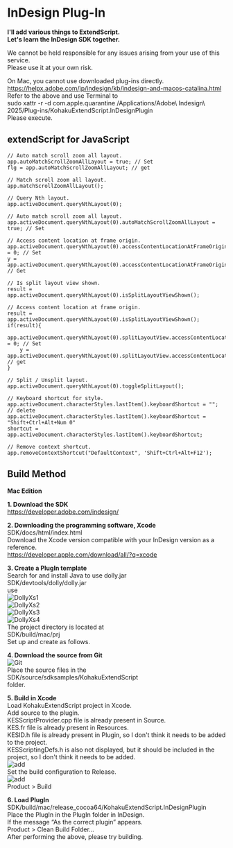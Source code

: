 # InDesign Plug-In

**I'll add various things to ExtendScript.**
<br>**Let's learn the InDesign SDK together.**

We cannot be held responsible for any issues arising from your use of this service.<br>
Please use it at your own risk.

On Mac, you cannot use downloaded plug-ins directly.<br>
https://helpx.adobe.com/jp/indesign/kb/indesign-and-macos-catalina.html<br>
Refer to the above and use Terminal to<br>
sudo xattr -r -d com.apple.quarantine /Applications/Adobe\ Indesign\ 2025/Plug-ins/KohakuExtendScript.InDesignPlugin<br>
Please execute.

## extendScript for JavaScript
```
// Auto match scroll zoom all layout. 
app.autoMatchScrollZoomAllLayout = true; // Set
flg = app.autoMatchScrollZoomAllLayout; // get

// Match scroll zoom all layout.
app.matchScrollZoomAllLayout();

// Query Nth layout. 
app.activeDocument.queryNthLayout(0);

// Auto match scroll zoom all layout.
app.activeDocument.queryNthLayout(0).autoMatchScrollZoomAllLayout = true; // Set

// Access content location at frame origin.
app.activeDocument.queryNthLayout(0).accessContentLocationAtFrameOriginX = 0; // Set
y = app.activeDocument.queryNthLayout(0).accessContentLocationAtFrameOriginY;  // Get

// Is split layout view shown.
result = app.activeDocument.queryNthLayout(0).isSplitLayoutViewShown();

// Access content location at frame origin.
result = app.activeDocument.queryNthLayout(0).isSplitLayoutViewShown();
if(result){
    app.activeDocument.queryNthLayout(0).splitLayoutView.accessContentLocationAtFrameOriginX = 0; // Set
    y = app.activeDocument.queryNthLayout(0).splitLayoutView.accessContentLocationAtFrameOriginY; // get
}

// Split / Unsplit layout.
app.activeDocument.queryNthLayout(0).toggleSplitLayout();

// Keyboard shortcut for style.
app.activeDocument.characterStyles.lastItem().keyboardShortcut = ""; // delete
app.activeDocument.characterStyles.lastItem().keyboardShortcut = "Shift+Ctrl+Alt+Num 0"
shortcut = app.activeDocument.characterStyles.lastItem().keyboardShortcut;

// Remove context shortcut.
app.removeContextShortcut("DefaultContext", 'Shift+Ctrl+Alt+F12');
```

## Build Method
**Mac Edition**

**1. Download the SDK**<br>
https://developer.adobe.com/indesign/

**2. Downloading the programming software, Xcode**<br>
SDK/docs/html/index.html<br>
Download the Xcode version compatible with your InDesign version as a reference.<br>
https://developer.apple.com/download/all/?q=xcode

**3. Create a PlugIn template**<br>
Search for and install Java to use dolly.jar<br>
SDK/devtools/dolly/dolly.jar<br>
use<br>
![DollyXs1](https://github.com/user-attachments/assets/51c2d74e-a4fd-4f59-a0a3-be12664886b3)<br>
![DollyXs2](https://github.com/user-attachments/assets/f3217a76-ae24-4900-91de-70192542722d)<br>
![DollyXs3](https://github.com/user-attachments/assets/c1529862-f564-44c9-a7ff-ed72d327351a)<br>
![DollyXs4](https://github.com/user-attachments/assets/7b38b6ef-65c6-4e59-ad6f-f8037bfc5478)<br>
The project directory is located at<br>
SDK/build/mac/prj<br>
Set up and create as follows.

**4. Download the source from Git**<br>
![Git](https://github.com/user-attachments/assets/5157f513-096f-4e2e-b471-af644948e97c)<br>
Place the source files in the<br>
SDK/source/sdksamples/KohakuExtendScript<br>
folder.

**5. Build in Xcode**<br>
Load KohakuExtendScript project in Xcode.<br>
Add source to the plugin.<br>
KESScriptProvider.cpp file is already present in Source.<br>
KES.fr file is already present in Resources.<br>
KESID.h file is already present in Plugin, so I don't think it needs to be added to the project.<br>
KESScriptingDefs.h is also not displayed, but it should be included in the project, so I don't think it needs to be added.<br>
![add](https://github.com/user-attachments/assets/b59fa0ad-5317-4d33-a50c-fb83f53aa459)&nbsp;  
Set the build configuration to Release.<br>
![add](https://github.com/user-attachments/assets/f8f82811-aa80-45e3-a15b-3938aa53e278)<br>
Product > Build

**6. Load PlugIn**<br>
SDK/build/mac/release_cocoa64/KohakuExtendScript.InDesignPlugin<br>
Place the PlugIn in the PlugIn folder in InDesign.<br>
If the message “As the correct plugin” appears.<br>
Product > Clean Build Folder...<br>
After performing the above, please try building.
